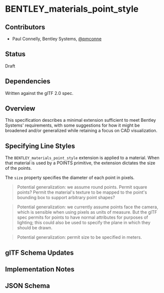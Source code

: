<!--
Copyright 2015-2025 The Khronos Group Inc.
SPDX-License-Identifier: CC-BY-4.0
-->

# BENTLEY_materials_point_style

## Contributors

* Paul Connelly, Bentley Systems, [@pmconne](https://github.com/pmconne)

## Status

Draft

## Dependencies

Written against the glTF 2.0 spec.

## Overview

This specification describes a minimal extension sufficient to meet Bentley Systems' requirements, with some suggestions for how it might be broadened and/or generalized while retaining a focus on CAD visualization.

## Specifying Line Styles

The `BENTLEY_materials_point_style` extension is applied to a material. When that material is used by a POINTS primitive, the extension dictates the size of the points.

The `size` property specifies the diameter of each point in pixels.

> Potential generalization: we assume round points. Permit square points? Permit the material's texture to be mapped to the point's bounding box to support arbitrary point shapes?

> Potential generalization: we currently assume points face the camera, which is sensible when using pixels as units of measure. But the glTF spec permits for points to have normal attributes for purposes of lighting; this could also be used to specify the plane in which they should be drawn.

> Potential generalization: permit size to be specified in meters.

## glTF Schema Updates


## Implementation Notes


## JSON Schema



